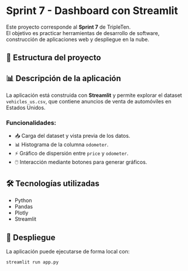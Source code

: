 # Sprint 7 - Dashboard con Streamlit

Este proyecto corresponde al **Sprint 7** de TripleTen.  
El objetivo es practicar herramientas de desarrollo de software, construcción de aplicaciones web y despliegue en la nube.

## 📂 Estructura del proyecto

## 📊 Descripción de la aplicación
La aplicación está construida con **Streamlit** y permite explorar el dataset `vehicles_us.csv`, que contiene anuncios de venta de automóviles en Estados Unidos.  

### Funcionalidades:
- 📥 Carga del dataset y vista previa de los datos.  
- 📊 Histograma de la columna `odometer`.  
- ⚡ Gráfico de dispersión entre `price` y `odometer`.  
- 🖱️ Interacción mediante botones para generar gráficos.  

## 🛠️ Tecnologías utilizadas
- Python  
- Pandas  
- Plotly  
- Streamlit  

## 🚀 Despliegue
La aplicación puede ejecutarse de forma local con:
```bash
streamlit run app.py
